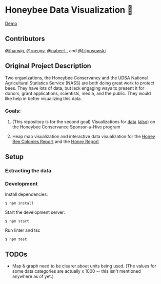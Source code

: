 # Honeybee Data Visualization 🐝

[Demo](https://jharwig.github.io/nass-bee-vis/)

## Contributors
[@jharwig](https://github.com/jharwig), [@rneogy](https://github.com/neogy), [@nabeel-](https://github.com/nabeel-), and [@filiposowski](https://github.com/FilipOsowski)

## Original Project Description
Two organizations, the Honeybee Conservancy and the UDSA National Agricultural Statistics Service (NASS) are both doing great work to protect bees. They have lots of data, but lack engaging ways to present it for donors, grant applications, scientists, media, and the public. They would like help in better visualizing this data.

### Goals:

1. (This repository is for the second goal) Visualizations for [data](https://docs.google.com/spreadsheets/d/1LgwlhlL9xfainEq4ax0TWCci81oaAMrIGjdB0v51Hnk/edit#gid=508249099) ([also](https://docs.google.com/spreadsheets/d/1hNtTj5TpQ4wFCKAwKDqVjfT7em9f7I7I_Y7gzPpt-HE/edit?pli=1#gid=1992699869)) on the Honeybee Conservance Sponsor-a-Hive program

2. Heap map visualization and interactive data visualization for the [Honey Bee Colonies Report](https://usda.library.cornell.edu/concern/publications/rn301137d?locale=en) and the [Honey Report](https://usda.library.cornell.edu/concern/publications/hd76s004z?locale=en)

## Setup

### Extracting the data

### Development

Install dependencies:

```console
$ npm install
```

Start the development server:

```console
$ npm start
```

Run linter and tsc 

```console
$ npm test
```

## TODOs

* Map & graph need to be clearer about units being used. (The values for some data categories are actually x 1000 -- this isn't mentioned anywhere as of yet.)

